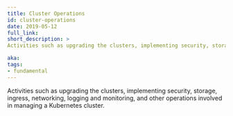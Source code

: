```yaml
---
title: Cluster Operations
id: cluster-operations
date: 2019-05-12
full_link:
short_description: >
Activities such as upgrading the clusters, implementing security, storage, ingress, networking, logging and monitoring, and other operations involved in managing a Kubernetes cluster.

aka:
tags:
- fundamental
---
```

 Activities such as upgrading the clusters, implementing security, storage, ingress, networking, logging and monitoring, and other operations involved in managing a Kubernetes cluster.
